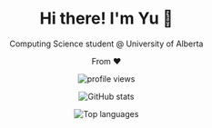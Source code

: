 <h1 align="center">Hi there! I'm Yu 👋</h1>
<p align="center">Computing Science student @ University of Alberta</p>

<p align="center">From <b><fionawyu></b> ❤️</p>

<!-- Visitors counter -->
<p align="center">
  <img src="https://komarev.com/ghpvc/?username=<fionawyu>&label=Visitors&style=flat" alt="profile views" />
</p>

<!-- Simple GitHub stats card (no setup needed) -->
<p align="center">
  <img 
    src="https://github-readme-stats.vercel.app/api?username=<fionawyu>&show_icons=true&hide_rank=false&include_all_commits=true"
    alt="GitHub stats"
  />
</p>

<!-- Optional: top languages -->
<p align="center">
  <img 
    src="https://github-readme-stats.vercel.app/api/top-langs/?username=<fionawyu>&layout=compact"
    alt="Top languages"
  />
</p>

